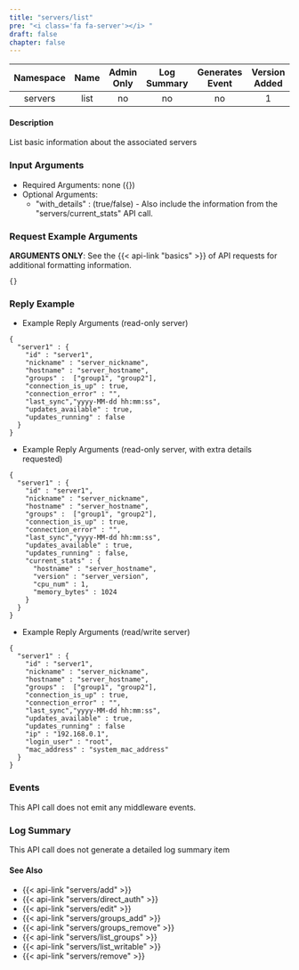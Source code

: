 ```yaml
---
title: "servers/list"
pre: "<i class='fa fa-server'></i> "
draft: false
chapter: false
---
```


| Namespace | Name | Admin Only | Log Summary | Generates Event | Version Added
|:----------------:|:--------:|:--------:|:--------:|:--------:|:---:|
| servers | list | no | no | no | 1 |

#### Description
List basic information about the associated servers

### Input Arguments
* Required Arguments: none ({})
* Optional Arguments:
   * "with_details" : (true/false) - Also include the information from the "servers/current_stats" API call.


### Request Example Arguments
**ARGUMENTS ONLY**: See the {{< api-link "basics" >}} of API requests for additional formatting information.

```
{}
```

### Reply Example
* Example Reply Arguments (read-only server)
```
{
  "server1" : {
    "id" : "server1",
    "nickname" : "server_nickname",
    "hostname" : "server_hostname",
    "groups" :  ["group1", "group2"],
    "connection_is_up" : true,
    "connection_error" : "",
    "last_sync","yyyy-MM-dd hh:mm:ss",
    "updates_available" : true,
    "updates_running" : false
  }
}
```

* Example Reply Arguments (read-only server, with extra details requested)
```
{
  "server1" : {
    "id" : "server1",
    "nickname" : "server_nickname",
    "hostname" : "server_hostname",
    "groups" :  ["group1", "group2"],
    "connection_is_up" : true,
    "connection_error" : "",
    "last_sync","yyyy-MM-dd hh:mm:ss",
    "updates_available" : true,
    "updates_running" : false,
    "current_stats" : {
      "hostname" : "server_hostname",
      "version" : "server_version",
      "cpu_num" : 1,
      "memory_bytes" : 1024
    }
  }
}
```

* Example Reply Arguments (read/write server)
```
{
  "server1" : {
    "id" : "server1",
    "nickname" : "server_nickname",
    "hostname" : "server_hostname",
    "groups" :  ["group1", "group2"],
    "connection_is_up" : true,
    "connection_error" : "",
    "last_sync","yyyy-MM-dd hh:mm:ss",
    "updates_available" : true,
    "updates_running" : false
    "ip" : "192.168.0.1",
    "login_user" : "root",
    "mac_address" : "system_mac_address"
  }
}
```


### Events
This API call does not emit any middleware events.

### Log Summary
This API call does not generate a detailed log summary item


#### See Also
* {{< api-link "servers/add" >}}
* {{< api-link "servers/direct_auth" >}}
* {{< api-link "servers/edit" >}}
* {{< api-link "servers/groups_add" >}}
* {{< api-link "servers/groups_remove" >}}
* {{< api-link "servers/list_groups" >}}
* {{< api-link "servers/list_writable" >}}
* {{< api-link "servers/remove" >}}
